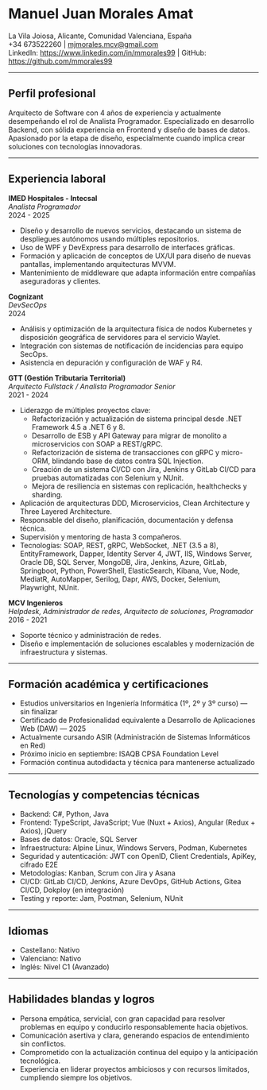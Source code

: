 # Manuel Juan Morales Amat  

La Vila Joiosa, Alicante, Comunidad Valenciana, España  
+34 673522260 | [mjmorales.mcv@gmail.com](mailto:mjmorales.mcv@gmail.com)  
LinkedIn: <a href="https://www.linkedin.com/in/mmorales99" target="_blank">https://www.linkedin.com/in/mmorales99</a> | GitHub: <a href="https://github.com/mmorales99" target="_blank">https://github.com/mmorales99</a>

---

## Perfil profesional  

Arquitecto de Software con 4 años de experiencia y actualmente desempeñando el rol de Analista Programador. Especializado en desarrollo Backend, con sólida experiencia en Frontend y diseño de bases de datos. Apasionado por la etapa de diseño, especialmente cuando implica crear soluciones con tecnologías innovadoras.  

---

## Experiencia laboral  

**IMED Hospitales - Intecsal**  
*Analista Programador*  
2024 - 2025  

- Diseño y desarrollo de nuevos servicios, destacando un sistema de despliegues autónomos usando múltiples repositorios.  
- Uso de WPF y DevExpress para desarrollo de interfaces gráficas.  
- Formación y aplicación de conceptos de UX/UI para diseño de nuevas pantallas, implementando arquitecturas MVVM.  
- Mantenimiento de middleware que adapta información entre compañías aseguradoras y clientes.  

**Cognizant**  
*DevSecOps*  
2024  

- Análisis y optimización de la arquitectura física de nodos Kubernetes y disposición geográfica de servidores para el servicio Waylet.  
- Integración con sistemas de notificación de incidencias para equipo SecOps.  
- Asistencia en depuración y configuración de WAF y R4.  

**GTT (Gestión Tributaria Territorial)**  
*Arquitecto Fullstack / Analista Programador Senior*  
2021 - 2024  

- Liderazgo de múltiples proyectos clave:  
  - Refactorización y actualización de sistema principal desde .NET Framework 4.5 a .NET 6 y 8.  
  - Desarrollo de ESB y API Gateway para migrar de monolito a microservicios con SOAP a REST/gRPC.  
  - Refactorización de sistema de transacciones con gRPC y micro-ORM, blindando base de datos contra SQL Injection.  
  - Creación de un sistema CI/CD con Jira, Jenkins y GitLab CI/CD para pruebas automatizadas con Selenium y NUnit.  
  - Mejora de resiliencia en sistemas con replicación, healthchecks y sharding.  
- Aplicación de arquitecturas DDD, Microservicios, Clean Architecture y Three Layered Architecture.  
- Responsable del diseño, planificación, documentación y defensa técnica.  
- Supervisión y mentoring de hasta 3 compañeros.  
- Tecnologías: SOAP, REST, gRPC, WebSocket, .NET (3.5 a 8), EntityFramework, Dapper, Identity Server 4, JWT, IIS, Windows Server, Oracle DB, SQL Server, MongoDB, Jira, Jenkins, Azure, GitLab, Springboot, Python, PowerShell, ElasticSearch, Kibana, Vue, Node, MediatR, AutoMapper, Serilog, Dapr, AWS, Docker, Selenium, Playwright, NUnit.  

**MCV Ingenieros**  
*Helpdesk, Administrador de redes, Arquitecto de soluciones, Programador*  
2016 - 2021  

- Soporte técnico y administración de redes.  
- Diseño e implementación de soluciones escalables y modernización de infraestructura y sistemas.  

---

## Formación académica y certificaciones  

- Estudios universitarios en Ingeniería Informática (1º, 2º y 3º curso) — sin finalizar  
- Certificado de Profesionalidad equivalente a Desarrollo de Aplicaciones Web (DAW) — 2025  
- Actualmente cursando ASIR (Administración de Sistemas Informáticos en Red)  
- Próximo inicio en septiembre: ISAQB CPSA Foundation Level
- Formación continua autodidacta y técnica para mantenerse actualizado  

---

## Tecnologías y competencias técnicas  

- Backend: C#, Python, Java  
- Frontend: TypeScript, JavaScript; Vue (Nuxt + Axios), Angular (Redux + Axios), jQuery  
- Bases de datos: Oracle, SQL Server  
- Infraestructura: Alpine Linux, Windows Servers, Podman, Kubernetes  
- Seguridad y autenticación: JWT con OpenID, Client Credentials, ApiKey, cifrado E2E  
- Metodologías: Kanban, Scrum con Jira y Asana  
- CI/CD: GitLab CI/CD, Jenkins, Azure DevOps, GitHub Actions, Gitea CI/CD, Dokploy (en integración)  
- Testing y reporte: Jam, Postman, Selenium, NUnit  

---

## Idiomas  

- Castellano: Nativo  
- Valenciano: Nativo  
- Inglés: Nivel C1 (Avanzado)  

---

## Habilidades blandas y logros  

- Persona empática, servicial, con gran capacidad para resolver problemas en equipo y conducirlo responsablemente hacia objetivos.  
- Comunicación asertiva y clara, generando espacios de entendimiento sin conflictos.  
- Comprometido con la actualización continua del equipo y la anticipación tecnológica.  
- Experiencia en liderar proyectos ambiciosos y con recursos limitados, cumpliendo siempre los objetivos.
